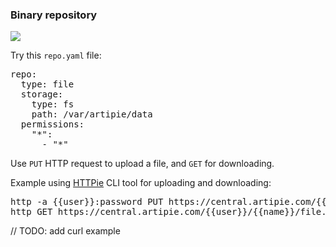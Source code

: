 ### Binary repository

[![](https://github.com/artipie/artipie/workflows/Proof::binary/badge.svg)](./examples/binary)

Try this `repo.yaml` file:

<pre>
repo:
  type: file
  storage:
    type: fs
    path: /var/artipie/data
  permissions:
    "*":
      - "*"
</pre>

Use `PUT` HTTP request to upload a file, and `GET` for downloading.</p>

Example using [HTTPie](https://httpie.org/) CLI tool for uploading and downloading:
<pre>
http -a {{user}}:password PUT https://central.artipie.com/{{user}}/{{name}}/file.bin @file.bin
http GET https://central.artipie.com/{{user}}/{{name}}/file.bin --output=./file.bin
</pre>

// TODO: add curl example

